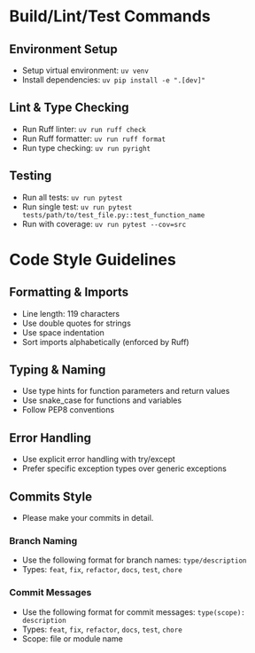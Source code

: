 # Build/Lint/Test Commands

## Environment Setup
- Setup virtual environment: `uv venv`
- Install dependencies: `uv pip install -e ".[dev]"`

## Lint & Type Checking
- Run Ruff linter: `uv run ruff check`
- Run Ruff formatter: `uv run ruff format`
- Run type checking: `uv run pyright`

## Testing
- Run all tests: `uv run pytest`
- Run single test: `uv run pytest tests/path/to/test_file.py::test_function_name`
- Run with coverage: `uv run pytest --cov=src`

# Code Style Guidelines

## Formatting & Imports
- Line length: 119 characters
- Use double quotes for strings
- Use space indentation
- Sort imports alphabetically (enforced by Ruff)

## Typing & Naming
- Use type hints for function parameters and return values
- Use snake_case for functions and variables
- Follow PEP8 conventions

## Error Handling
- Use explicit error handling with try/except
- Prefer specific exception types over generic exceptions

## Commits Style
- Please make your commits in detail.

### Branch Naming
- Use the following format for branch names: `type/description`
- Types: `feat`, `fix`, `refactor`, `docs`, `test`, `chore`

### Commit Messages
- Use the following format for commit messages: `type(scope): description`
- Types: `feat`, `fix`, `refactor`, `docs`, `test`, `chore`
- Scope: file or module name